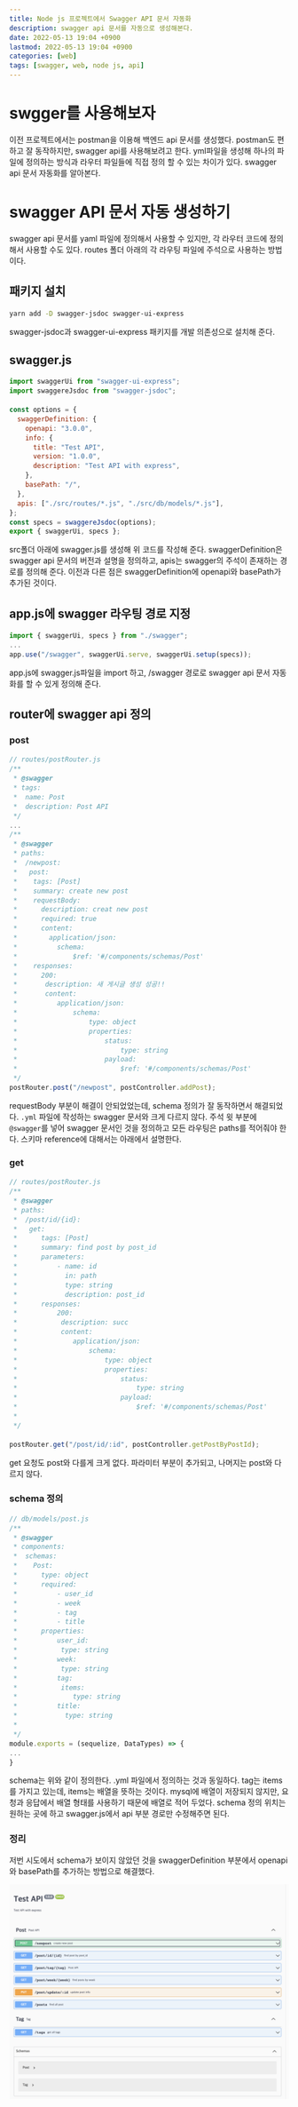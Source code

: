 ```yaml
---
title: Node js 프로젝트에서 Swagger API 문서 자동화
description: swagger api 문서를 자동으로 생성해본다.
date: 2022-05-13 19:04 +0900
lastmod: 2022-05-13 19:04 +0900
categories: [web]
tags: [swagger, web, node js, api]
---
```


# swgger를 사용해보자

이전 프로젝트에서는 postman을 이용해 백엔드 api 문서를 생성했다. postman도 편하고 잘 동작하지만, swagger api를 사용해보려고 한다. yml파일을 생성해 하나의 파일에 정의하는 방식과 라우터 파일들에 직접 정의 할 수 있는 차이가 있다. swagger api 문서 자동화를 알아본다.

# swagger API 문서 자동 생성하기

swagger api 문서를 yaml 파일에 정의해서 사용할 수 있지만, 각 라우터 코드에 정의해서 사용할 수도 있다. routes 폴더 아래의 각 라우팅 파일에 주석으로 사용하는 방법이다.

## 패키지 설치

```bash
yarn add -D swagger-jsdoc swagger-ui-express
```

swagger-jsdoc과 swagger-ui-express 패키지를 개발 의존성으로 설치해 준다.

## swagger.js

```jsx
import swaggerUi from "swagger-ui-express";
import swaggereJsdoc from "swagger-jsdoc";

const options = {
  swaggerDefinition: {
    openapi: "3.0.0",
    info: {
      title: "Test API",
      version: "1.0.0",
      description: "Test API with express",
    },
    basePath: "/",
  },
  apis: ["./src/routes/*.js", "./src/db/models/*.js"],
};
const specs = swaggereJsdoc(options);
export { swaggerUi, specs };
```

src폴더 아래에 swagger.js를 생성해 위 코드를 작성해 준다. swaggerDefinition은 swagger api 문서의 버전과 설명을 정의하고, apis는 swagger의 주석이 존재하는 경로를 정의해 준다.
이전과 다른 점은 swaggerDefinition에 openapi와 basePath가 추가된 것이다.

## app.js에 swagger 라우팅 경로 지정

```jsx
import { swaggerUi, specs } from "./swagger";
...
app.use("/swagger", swaggerUi.serve, swaggerUi.setup(specs));
```

app.js에 swagger.js파일을 import 하고, /swagger 경로로 swagger api 문서 자동화를 할 수 있게 정의해 준다.

## router에 swagger api 정의

### post

```jsx
// routes/postRouter.js
/**
 * @swagger
 * tags:
 *  name: Post
 *  description: Post API
 */
...
/**
 * @swagger
 * paths:
 *  /newpost:
 *   post:
 *    tags: [Post]
 *    summary: create new post
 *    requestBody:
 *      description: creat new post
 *      required: true
 *      content:
 *        application/json:
 *          schema:
 *              $ref: '#/components/schemas/Post'
 *    responses:
 *      200:
 *       description: 새 게시글 생성 성공!!
 *       content:
 *          application/json:
 *              schema:
 *                  type: object
 *                  properties:
 *                      status:
 *                          type: string
 *                      payload:
 *                          $ref: '#/components/schemas/Post'
 */
postRouter.post("/newpost", postController.addPost);
```

requestBody 부분이 해결이 안되었었는데, schema 정의가 잘 동작하면서 해결되었다. `.yml` 파일에 작성하는 swagger 문서와 크게 다르지 않다. 주석 윗 부분에 `@swagger`를 넣어 swagger 문서인 것을 정의하고 모든 라우팅은 paths를 적어줘야 한다. 스키마 reference에 대해서는 아래에서 설명한다.

### get

```jsx
// routes/postRouter.js
/**
 * @swagger
 * paths:
 *  /post/id/{id}:
 *   get:
 *      tags: [Post]
 *      summary: find post by post_id
 *      parameters:
 *          - name: id
 *            in: path
 *            type: string
 *            description: post_id
 *      responses:
 *          200:
 *           description: succ
 *           content:
 *              application/json:
 *                  schema:
 *                      type: object
 *                      properties:
 *                          status:
 *                              type: string
 *                          payload:
 *                              $ref: '#/components/schemas/Post'
 *
 */

postRouter.get("/post/id/:id", postController.getPostByPostId);
```

get 요청도 post와 다를게 크게 없다. 파라미터 부분이 추가되고, 나머지는 post와 다르지 않다.

### schema 정의

```jsx
// db/models/post.js
/**
 * @swagger
 * components:
 *  schemas:
 *    Post:
 *      type: object
 *      required:
 *          - user_id
 *          - week
 *          - tag
 *          - title
 *      properties:
 *          user_id:
 *           type: string
 *          week:
 *           type: string
 *          tag:
 *           items:
 *              type: string
 *          title:
 *            type: string
 *
 */
module.exports = (sequelize, DataTypes) => {
...
}
```

schema는 위와 같이 정의한다. .yml 파일에서 정의하는 것과 동일하다. tag는 items를 가지고 있는데, items는 배열을 뜻하는 것이다. mysql에 배열이 저장되지 않지만, 요청과 응답에서 배열 형태를 사용하기 때문에 배열로 적어 두었다. schema 정의 위치는 원하는 곳에 하고 swagger.js에서 api 부분 경로만 수정해주면 된다.

### 정리

저번 시도에서 schema가 보이지 않았던 것을 swaggerDefinition 부분에서 openapi와 basePath를 추가하는 방법으로 해결했다.

![스크린샷 2022-05-18 오전 10.13.58.png](/images/posting/backend/swagger/pic1.png)
